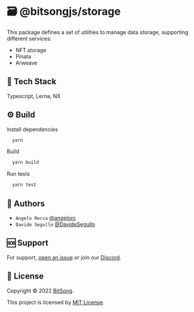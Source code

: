 # 🗃️ @bitsongjs/storage

This package defines a set of utilities to manage data storage, supporting different services:

- NFT.storage
- Pinata
- Arweave

## 🚀 Tech Stack

Typescript, Lerna, NX

## ⚙️ Build

Install dependencies

```bash
  yarn
```

Build

```bash
  yarn build
```

Run tests

```bash
  yarn test
```

## 👤 Authors

- `Angelo Recca` [@angelorc](https://github.com/angelorc)
- `Davide Segullo` [@DavideSegullo](https://github.com/DavideSegullo)

## 🆘 Support

For support, [open an issue](https://github.com/bitsongofficial/bitsongjs/issues) or join our [Discord](https://discord.gg/5VT5fJmF).

## 🔏 License

Copyright © 2022 [BitSong](https://github.com/bitsongofficial).

This project is licensed by [MIT License](https://api.github.com/licenses/mit).